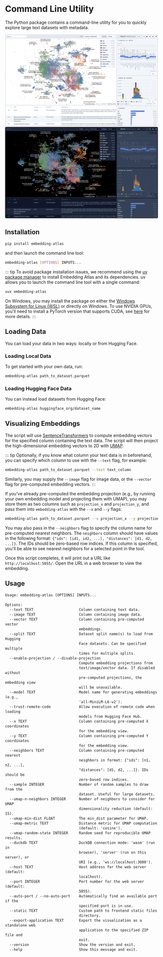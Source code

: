 # Command Line Utility

The Python package contains a command-line utility for you to quickly explore large text datasets with metadata.

<img style="border-radius: 4px" class="light-only" src="./assets/embedding-atlas-light.png">
<img style="border-radius: 4px" class="dark-only" src="./assets/embedding-atlas-dark.png">

## Installation

```bash
pip install embedding-atlas
```

and then launch the command line tool:

```bash
embedding-atlas [OPTIONS] INPUTS...
```

::: tip
To avoid package installation issues, we recommend using the [uv package manager](https://docs.astral.sh/uv/) to install Embedding Atlas and its dependencies. uv allows you to launch the command line tool with a single command:

```bash
uvx embedding-atlas
```

On Windows, you may install the package on either the [Windows Subsystem for Linux (WSL)](https://learn.microsoft.com/en-us/windows/wsl/install) or directly on Windows. To use NVIDIA GPUs, you'll need to install a PyTorch version that supports CUDA, see [here](https://pytorch.org/get-started/locally/) for more details.
:::

## Loading Data

You can load your data in two ways: locally or from Hugging Face.

### Loading Local Data

To get started with your own data, run:

```bash
embedding-atlas path_to_dataset.parquet
```

### Loading Hugging Face Data

You can instead load datasets from Hugging Face:

```bash
embedding-atlas huggingface_org/dataset_name
```

## Visualizing Embeddings

The script will use [SentenceTransformers](https://sbert.net/) to compute embedding vectors for the specified column containing the text data. The script will then project the high-dimensional embedding vectors to 2D with [UMAP](https://umap-learn.readthedocs.io/en/latest/index.html).

::: tip
Optionally, if you know what column your text data is in beforehand, you can specify which column to use with the `--text` flag, for example:

```bash
embedding-atlas path_to_dataset.parquet --text text_column
```

Similarly, you may supply the `--image` flag for image data, or the `--vector` flag for pre-computed embedding vectors.
:::

If you've already pre-computed the embedding projection (e.g., by running your own embedding model and projecting them with UMAP), you may store them as two columns such as `projection_x` and `projection_y`, and pass them into `embedding-atlas` with the `--x` and `--y` flags:

```bash
embedding-atlas path_to_dataset.parquet --x projection_x --y projection_y
```

You may also pass in the `--neighbors` flag to specify the column name for pre-computed nearest neighbors.
The `neighbors` column should have values in the following format: `{"ids": [id1, id2, ...], "distances": [d1, d2, ...]}`.
The IDs should be zero-based row indices.
If this column is specified, you'll be able to see nearest neighbors for a selected point in the tool.

Once this script completes, it will print out a URL like `http://localhost:5055/`. Open the URL in a web browser to view the embedding.

## Usage

```
Usage: embedding-atlas [OPTIONS] INPUTS...

Options:
  --text TEXT                     Column containing text data.
  --image TEXT                    Column containing image data.
  --vector TEXT                   Column containing pre-computed vector
                                  embeddings.
  --split TEXT                    Dataset split name(s) to load from Hugging
                                  Face datasets. Can be specified multiple
                                  times for multiple splits.
  --enable-projection / --disable-projection
                                  Compute embedding projections from
                                  text/image/vector data. If disabled without
                                  pre-computed projections, the embedding view
                                  will be unavailable.
  --model TEXT                    Model name for generating embeddings (e.g.,
                                  'all-MiniLM-L6-v2').
  --trust-remote-code             Allow execution of remote code when loading
                                  models from Hugging Face Hub.
  --x TEXT                        Column containing pre-computed X coordinates
                                  for the embedding view.
  --y TEXT                        Column containing pre-computed Y coordinates
                                  for the embedding view.
  --neighbors TEXT                Column containing pre-computed nearest
                                  neighbors in format: {"ids": [n1, n2, ...],
                                  "distances": [d1, d2, ...]}. IDs should be
                                  zero-based row indices.
  --sample INTEGER                Number of random samples to draw from the
                                  dataset. Useful for large datasets.
  --umap-n-neighbors INTEGER      Number of neighbors to consider for UMAP
                                  dimensionality reduction (default: 15).
  --umap-min-dist FLOAT           The min_dist parameter for UMAP.
  --umap-metric TEXT              Distance metric for UMAP computation
                                  (default: 'cosine').
  --umap-random-state INTEGER     Random seed for reproducible UMAP results.
  --duckdb TEXT                   DuckDB connection mode: 'wasm' (run in
                                  browser), 'server' (run on this server), or
                                  URI (e.g., 'ws://localhost:3000').
  --host TEXT                     Host address for the web server (default:
                                  localhost).
  --port INTEGER                  Port number for the web server (default:
                                  5055).
  --auto-port / --no-auto-port    Automatically find an available port if the
                                  specified port is in use.
  --static TEXT                   Custom path to frontend static files
                                  directory.
  --export-application TEXT       Export the visualization as a standalone web
                                  application to the specified ZIP file and
                                  exit.
  --version                       Show the version and exit.
  --help                          Show this message and exit.
```
